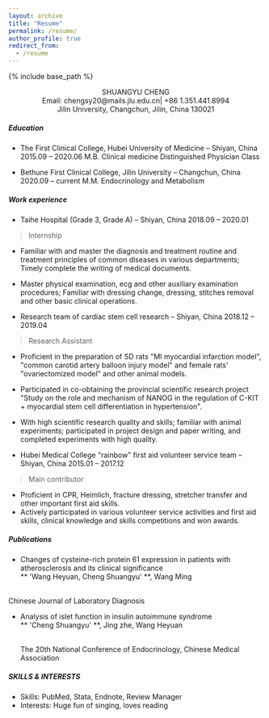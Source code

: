 ```yaml
---
layout: archive
title: "Resume"
permalink: /resume/
author_profile: true
redirect_from:
  - /resume
---
```

{% include base_path %}

<div align="center">
SHUANGYU CHENG
<br>Email: chengsy20@mails.jlu.edu.cn|  +86 1.351.441.8994  
<br>Jilin University, Changchun, Jilin, China 130021
</div>

##### Education

* The First Clinical College, Hubei University of Medicine – Shiyan, China	2015.09 – 2020.06
M.B.  Clinical medicine 
Distinguished Physician Class

* Bethune First Clinical College, Jilin University – Changchun, China	2020.09 – current
M.M. Endocrinology and Metabolism



##### Work experience
* Taihe Hospital (Grade 3, Grade A) – Shiyan, China                                                       2018.09 – 2020.01
>Internship
  * Familiar with and master the diagnosis and treatment routine and treatment principles of common diseases in various   departments; Timely complete the writing of medical documents.
  * Master physical examination, ecg and other auxiliary examination procedures; Familiar with dressing change, dressing, stitches removal and other basic clinical operations.
  

* Research team of cardiac stem cell research – Shiyan, China		                                          2018.12 – 2019.04
>Research Assistant
  * Proficient in the preparation of SD rats "MI myocardial infarction model", "common carotid artery balloon injury model" and female rats’ "ovariectomized model" and other animal models.
  * Participated in co-obtaining the provincial scientific research project "Study on the role and mechanism of NANOG in the regulation of C-KIT + myocardial stem cell differentiation in hypertension".
  * With high scientific research quality and skills; familiar with animal experiments; participated in project design and paper writing, and completed experiments with high quality.

* Hubei Medical College "rainbow" first aid volunteer service team – Shiyan, China	                      2015.01 – 2017.12
>Main contributor
  * Proficient in CPR, Heimlich, fracture dressing, stretcher transfer and other important first aid skills.
  * Actively participated in various volunteer service activities and first aid skills, clinical knowledge and skills competitions and won awards.


##### Publications
*  Changes of cysteine-rich protein 61 expression in patients with atherosclerosis and its clinical significance
  <br>** 'Wang Heyuan, Cheng Shuangyu' **,  Wang Ming  
  
  <br>Chinese Journal of Laboratory Diagnosis
* Analysis of islet function in insulin autoimmune syndrome
  <br>** 'Cheng Shuangyu' **, Jing zhe, Wang Heyuan  
  
  <br> The 20th National Conference of Endocrinology, Chinese Medical Association

##### SKILLS & INTERESTS
*	Skills: PubMed, Stata, Endnote, Review Manager
*	Interests: Huge fun of singing, loves reading 

  
